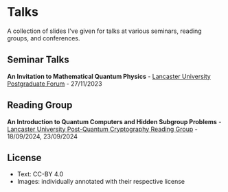 # Talks
A collection of slides I've given for talks at various seminars, reading groups, and conferences.

## Seminar Talks 

**An Invitation to Mathematical Quantum Physics** - [Lancaster University Postgraduate Forum](https://www.lancaster.ac.uk/maths/) - 27/11/2023

## Reading Group 
**An Introduction to Quantum Computers and Hidden Subgroup Problems** - [Lancaster University Post-Quantum Cryptography Reading Group](https://www.lancaster.ac.uk/maths/) - 18/09/2024, 23/09/2024

## License

- Text: CC-BY 4.0
- Images: individually annotated with their respective license
